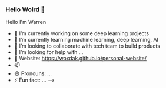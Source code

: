 ### Hello Wolrd 👋


Hello I'm Warren

- 🔭 I’m currently working on some deep learning projects
- 🌱 I’m currently learning machine learning, deep learning, AI
- 👯 I’m looking to collaborate with tech team to build products
- 🤔 I’m looking for help with ... 
- 💬 Website: https://woxdak.github.io/personal-website/
- 📫 
- 😄 Pronouns: ...
- ⚡ Fun fact: ...
-->
